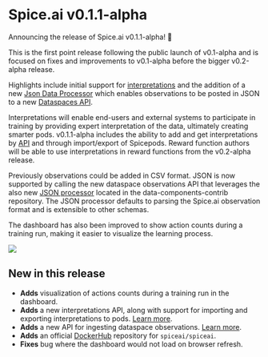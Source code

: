 # Spice.ai v0.1.1-alpha

Announcing the release of Spice.ai v0.1.1-alpha! 🙌

This is the first point release following the public launch of v0.1-alpha and is focused on fixes and improvements to v0.1-alpha before the bigger v0.2-alpha release.

Highlights include initial support for [interpretations](https://docs.spiceai.org/concepts/interpretations) and the addition of a new [Json Data Processor](https://github.com/spiceai/data-components-contrib/blob/trunk/dataprocessors/json/README.md) which enables observations to be posted in JSON to a new [Dataspaces API](https://docs.spiceai.org/concepts/dataspaces).

Interpretations will enable end-users and external systems to participate in training by providing expert interpretation of the data, ultimately creating smarter pods. v0.1.1-alpha includes the ability to add and get interpretations by [API](https://docs.spiceai.org/api/) and through import/export of Spicepods. Reward function authors will be able to use interpretations in reward functions from the v0.2-alpha release.

Previously observations could be added in CSV format. JSON is now supported by calling the new dataspace observations API that leverages the also new [JSON processor](https://github.com/spiceai/data-components-contrib/tree/trunk/dataprocessors/json) located in the data-components-contrib repository. The JSON processor defaults to parsing the Spice.ai observation format and is extensible to other schemas.

The dashboard has also been improved to show action counts during a training run, making it easier to visualize the learning process.

![](https://user-images.githubusercontent.com/80174/133538559-408e738a-852c-4c83-a7b1-4841244d9f29.png)

## New in this release

- **Adds** visualization of actions counts during a training run in the dashboard.
- **Adds** a new interpretations API, along with support for importing and exporting interpretations to pods. [Learn more](https://docs.spiceai.org/concepts/interpretations).
- **Adds** a new API for ingesting dataspace observations. [Learn more](https://docs.spiceai.org/concepts/dataspaces).
- **Adds** an official [DockerHub](https://hub.docker.com/repository/docker/spiceai/spiceai) repository for `spiceai/spiceai`.
- **Fixes** bug where the dashboard would not load on browser refresh.
